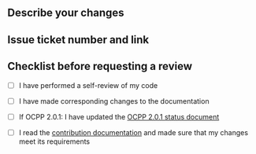 ## Describe your changes

## Issue ticket number and link

## Checklist before requesting a review
- [ ] I have performed a self-review of my code
- [ ] I have made corresponding changes to the documentation
- [ ] If OCPP 2.0.1: I have updated the [OCPP 2.0.1 status document](https://github.com/EVerest/libocpp/tree/main/doc/ocpp_201_status.md)
- [ ] I read the [contribution documentation](https://github.com/EVerest/EVerest/blob/main/CONTRIBUTING.md) and made sure that my changes meet its requirements

